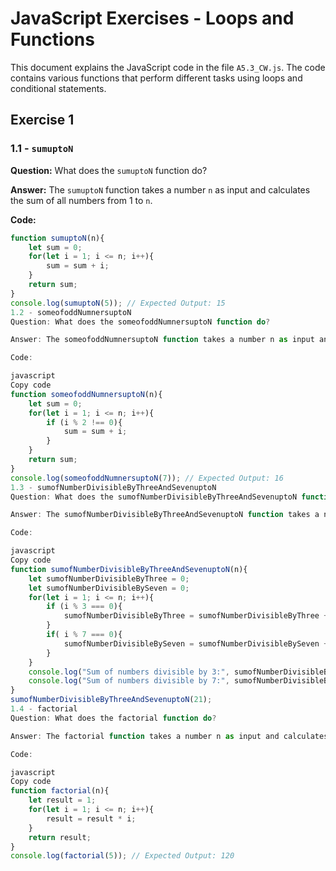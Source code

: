 # JavaScript Exercises - Loops and Functions

This document explains the JavaScript code in the file `A5.3_CW.js`. The code contains various functions that perform different tasks using loops and conditional statements.

## Exercise 1

### 1.1 - `sumuptoN`

**Question:** What does the `sumuptoN` function do?

**Answer:** The `sumuptoN` function takes a number `n` as input and calculates the sum of all numbers from 1 to `n`.

**Code:**
```javascript
function sumuptoN(n){
    let sum = 0;
    for(let i = 1; i <= n; i++){
        sum = sum + i;
    }
    return sum;
}
console.log(sumuptoN(5)); // Expected Output: 15
1.2 - someofoddNumnersuptoN
Question: What does the someofoddNumnersuptoN function do?

Answer: The someofoddNumnersuptoN function takes a number n as input and calculates the sum of all odd numbers from 1 to n.

Code:

javascript
Copy code
function someofoddNumnersuptoN(n){
    let sum = 0;
    for(let i = 1; i <= n; i++){
        if (i % 2 !== 0){
            sum = sum + i;
        } 
    }
    return sum;
}
console.log(someofoddNumnersuptoN(7)); // Expected Output: 16
1.3 - sumofNumberDivisibleByThreeAndSevenuptoN
Question: What does the sumofNumberDivisibleByThreeAndSevenuptoN function do?

Answer: The sumofNumberDivisibleByThreeAndSevenuptoN function takes a number n as input and calculates the sum of numbers divisible by both 3 and 7, separately, from 1 to n.

Code:

javascript
Copy code
function sumofNumberDivisibleByThreeAndSevenuptoN(n){
    let sumofNumberDivisibleByThree = 0;
    let sumofNumberDivisibleBySeven = 0;
    for(let i = 1; i <= n; i++){
        if (i % 3 === 0){
            sumofNumberDivisibleByThree = sumofNumberDivisibleByThree + i;
        }
        if( i % 7 === 0){
            sumofNumberDivisibleBySeven = sumofNumberDivisibleBySeven + i;
        }
    }
    console.log("Sum of numbers divisible by 3:", sumofNumberDivisibleByThree);
    console.log("Sum of numbers divisible by 7:", sumofNumberDivisibleBySeven);
}
sumofNumberDivisibleByThreeAndSevenuptoN(21);
1.4 - factorial
Question: What does the factorial function do?

Answer: The factorial function takes a number n as input and calculates the factorial of that number.

Code:

javascript
Copy code
function factorial(n){
    let result = 1;
    for(let i = 1; i <= n; i++){
        result = result * i;
    }
    return result;
}
console.log(factorial(5)); // Expected Output: 120